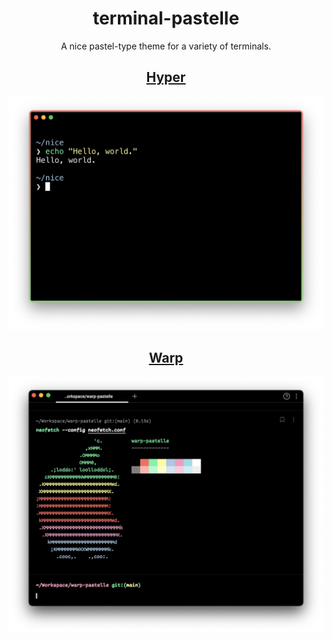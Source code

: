 <div align="center">
  <h1>terminal-pastelle</h1>
  <p>A nice pastel-type theme for a variety of terminals.</p>

  <a href="https://github.com/dilanx/terminal-pastelle/tree/main/hyper"><h2>Hyper</h2></a>
  <a href="https://github.com/dilanx/terminal-pastelle/tree/main/hyper">
    <img src="hyper/image.png" alt="hyper-pastelle" width="640">
  </a>

  <a href="https://github.com/dilanx/terminal-pastelle/tree/main/warp"><h2>Warp</h2></a>
  <a href="https://github.com/dilanx/terminal-pastelle/tree/main/warp">
    <img src="warp/image.png" alt="warp-pastelle" width="640">
  </a>
</div>
